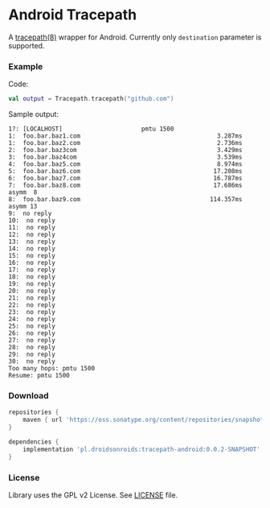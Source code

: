 Android Tracepath
=============

A [tracepath(8)](http://man7.org/linux/man-pages/man8/tracepath.8.html) wrapper for Android.
Currently only `destination` parameter is supported.

### Example

Code:
```kotlin
val output = Tracepath.tracepath("github.com")
```

Sample output:
```
1?: [LOCALHOST]                      pmtu 1500
1:  foo.bar.baz1.com                                      3.287ms
1:  foo.bar.baz2.com                                      2.736ms
2:  foo.bar.baz3com                                       3.429ms
3:  foo.bar.baz4com                                       3.539ms
4:  foo.bar.baz5.com                                      8.974ms
5:  foo.bar.baz6.com                                     17.208ms
6:  foo.bar.baz7.com                                     16.787ms
7:  foo.bar.baz8.com                                     17.686ms asymm  8
8:  foo.bar.baz9.com                                    114.357ms asymm 13
9:  no reply
10:  no reply
11:  no reply
12:  no reply
13:  no reply
14:  no reply
15:  no reply
16:  no reply
17:  no reply
18:  no reply
19:  no reply
20:  no reply
21:  no reply
22:  no reply
23:  no reply
24:  no reply
25:  no reply
26:  no reply
27:  no reply
28:  no reply
29:  no reply
30:  no reply
Too many hops: pmtu 1500
Resume: pmtu 1500
```

### Download
```gradle
repositories {
    maven { url 'https://oss.sonatype.org/content/repositories/snapshots' }
}

dependencies {
    implementation 'pl.droidsonroids:tracepath-android:0.0.2-SNAPSHOT'
}
```

### License
Library uses the GPL v2 License. See [LICENSE](LICENSE) file.